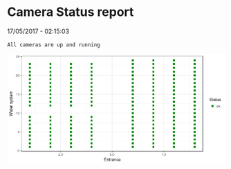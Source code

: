 Camera Status report
================
17/05/2017 - 02:15:03

    All cameras are up and running

![](camreport_files/figure-markdown_github/unnamed-chunk-2-1.png)
